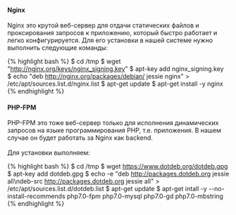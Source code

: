 
#### Nginx

Nginx это крутой веб-сервер для отдачи статических файлов и проксирования запросов к приложению, который быстро работает и легко конфигурируется. Для его установки в нашей системе нужно выполнить следующие команды:

{% highlight bash %}
$ cd /tmp
$ wget "http://nginx.org/keys/nginx_signing.key"
$ apt-key add nginx_signing.key
$ echo "deb http://nginx.org/packages/debian/ jessie nginx" > /etc/apt/sources.list.d/nginx.list
$ apt-get update
$ apt-get install -y nginx
{% endhighlight %}

#### PHP-FPM

PHP-FPM это тоже веб-сервер только для исполнения динамических запросов на языке программирования PHP, т.е. приложения. В нашем случае он будет работать за Nginx как backend.
<br />
<br />
Для установки выполняем:

{% highlight bash %}
$ cd /tmp
$ wget https://www.dotdeb.org/dotdeb.gpg
$ apt-key add dotdeb.gpg
$ echo -e "deb http://packages.dotdeb.org jessie all\ndeb-src http://packages.dotdeb.org jessie all" > /etc/apt/sources.list.d/dotdeb.list
$ apt-get update
$ apt-get intall -y --no-install-recommends php7.0-fpm php7.0-mysql php7.0-gd php7.0-mbstring
{% endhighlight %}
